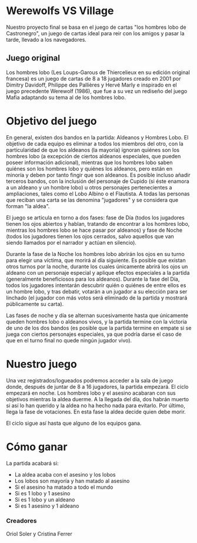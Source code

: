 # Werewolfs VS Village

Nuestro proyecto final se basa en el juego de cartas "los hombres lobo de Castronegro", un juego de cartas ideal para reir con los amigos y pasar la tarde, llevado a los navegadores. 

## Juego original

Los hombres lobo (Les Loups-Garous de Thiercelieux en su edición original francesa) es un juego de cartas de 8 a 18 jugadores creado en 2001 por Dimitry Davidoff, Philippe des Pallières y Hervé Marly e inspirado en el juego precedente Werewolf (1986), que fue a su vez un rediseño del juego Mafia adaptando su tema al de los hombres lobo.

# Objetivo del juego

En general, existen dos bandos en la partida: Aldeanos y Hombres Lobo. El objetivo de cada equipo es eliminar a todos los miembros del otro, con la particularidad de que los aldeanos (la mayoría) ignoran quiénes son los hombres lobo (a excepción de ciertos aldeanos especiales, que pueden poseer información adicional), mientras que los hombres lobo saben quiénes son los hombres lobo y quiénes los aldeanos, pero están en minoría y deben por tanto fingir que son aldeanos. Es posible incluso añadir terceros bandos, con la inclusión del personaje de Cupido (si éste enamora a un aldeano y un hombre lobo) u otros personajes pertenecientes a ampliaciones, tales como el Lobo Albino o el Flautista. A todas las personas que reciban una carta se las denomina "jugadores" y se considera que forman "la aldea".

El juego se articula en torno a dos fases: fase de Día (todos los jugadores tienen los ojos abiertos y hablan, tratando de encontrar a los hombres lobo, mientras los hombres lobo se hace pasar por aldeanos) y fase de Noche (todos los jugadores tienen los ojos cerrados, salvo aquellos que van siendo llamados por el narrador y actúan en silencio).

Durante la fase de la Noche los hombres lobo abrirán los ojos en su turno para elegir una víctima, que morirá al día siguiente. Es posible que existan otros turnos por la noche, durante los cuales únicamente abrirá los ojos un aldeano con un personaje especial y aplique efectos especiales a la partida (generalmente beneficiosos para los aldeanos). Durante la fase del Día, todos los jugadores intentarán descubrir quién o quiénes de entre ellos es un hombre lobo, y tras debatir, votarán a un jugador a su elección para ser linchado (el jugador con más votos será eliminado de la partida y mostrará públicamente su carta).

Las fases de noche y día se alternan sucesivamente hasta que únicamente queden hombres lobo o aldeanos vivos, y la partida termine con la victoria de uno de los dos bandos (es posible que la partida termine en empate si se juega con ciertos personajes especiales, ya que podría darse el caso de que en el turno final no quede ningún jugador vivo).

# Nuestro juego

Una vez registrados/logueados podremos acceder a la sala de juego donde, después de juntar de 8 a 16 jugadores, la partida empezará. 
El ciclo empezará en noche.  Los hombres lobo y el asesino acabaran con sus objetivos mientras la aldea duerme. A la llegada del día, dos habrán muerto si así lo han querido y la aldea no ha hecho nada para evitarlo.
Por último, llega la fase de votaciones. En esta fase la aldea decide quien debe morir.

El ciclo sigue así hasta que alguno de los equipos gana.

# Cómo ganar

La partida acabará si:

- La aldea acaba con el asesino y los lobos
- Los lobos son mayoría y han matado al asesino
- Si el asesino ha matado a todo el mundo
- Si es 1 lobo y 1 asesino
- Si es 1 lobo y un aldeano
- Si es 1 asesino y 1 aldeano

### Creadores

Oriol Soler y Cristina Ferrer
